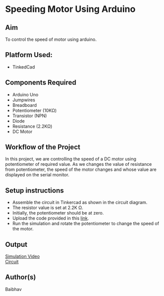 # Speeding Motor Using Arduino


## Aim

To control the speed of motor using arduino.

## Platform Used:
- TinkedCad

## Components Required

- Arduino Uno
- Jumpwires
- Breadboard
- Potentiometer (10KΩ)
- Transistor (NPN)
- Diode
- Resistance (2.2KΩ)
- DC Motor


## Workflow of the Project

In this project, we are controlling the speed of a DC motor using potentiometer of required value. As we changes the value of resistance from potentiometer, the speed of the motor changes and whose value are displayed on the serial monitor.


## Setup instructions

- Assemble the circuit in Tinkercad as shown in the circuit diagram.
- The resistor value is set at 2.2K Ω.
- Initially, the potentiometer should be at zero.
- Upload the code provided in this [link](https://github.com/ahananupam33/IoT-Spot/blob/main/Arduino/Servo%20Motor%20Rotation/Servo_Motor.ino).
- Run the simulation and rotate the potentiometer to change the speed of the motor.


## Output

[Simulation Video]()
<br>
[Circuit]()
<br>


## Author(s)

Baibhav

